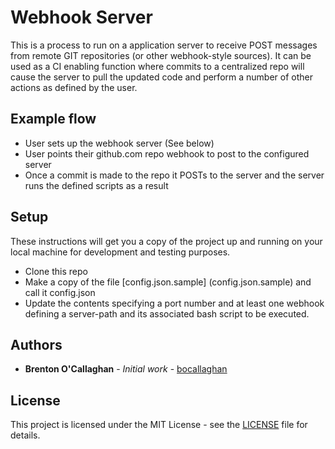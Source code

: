 # Webhook Server
This is a  process to run on a application server to receive POST messages from remote GIT repositories (or other webhook-style sources). It can be used as a CI enabling function where commits to a centralized repo will cause the server to pull the updated code and perform a number of other actions as defined by the user.

## Example flow

* User sets up the webhook server (See below)
* User points their github.com repo webhook to post to the configured server
* Once a commit is made to the repo it POSTs to the server and the server runs the defined scripts as a result

## Setup
These instructions will get you a copy of the project up and running on your local machine for development and testing purposes.

* Clone this repo
* Make a copy of the file [config.json.sample] (config.json.sample) and call it config.json
* Update the contents specifying a port number and at least one webhook defining a server-path and its associated bash script to be executed.

## Authors

* **Brenton O'Callaghan** - *Initial work* - [bocallaghan](https://github.com/bocallaghan)

## License

This project is licensed under the MIT License - see the [LICENSE](LICENSE) file for details.
